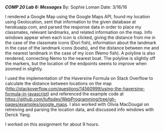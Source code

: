 ***COMP 20 Lab 6: Messages***
By: Sophie Loman
Date: 3/16/16

I rendered a Google Map using the Google Maps API, found my location using Geolocation, sent that information to the given database at herokuapp.com, and parsed the response data in order to place my classmates, relevant landmarks, and related information on the map. Info windows appear when each icon is clicked, giving the distance from me in the case of the classmate icons (Dori fish), information about the landmark in the case of the landmark icons (boats), and the distance between me and the nearest landmark in the case of my icon (Nemo fish). A polyline is also rendered, connecting Nemo to the nearest boat. The polyline is slightly off the markers, but the location of the endpoints seems to improve when zoomed in slightly. 

I used the implementation of the Haversine Formula on Stack Overflow to calculate the distance between locations on the map (http://stackoverflow.com/questions/14560999/using-the-haversine-formula-in-javascript) and referenced the example code at https://github.com/tuftsdev/WebProgramming/tree/gh-pages/examples/google_maps. I also worked with Olivia MacDougal on retreiving and parsing the location data, and discussed info windows with Derick Yang. 

I worked on this assignment for about 9 hours.